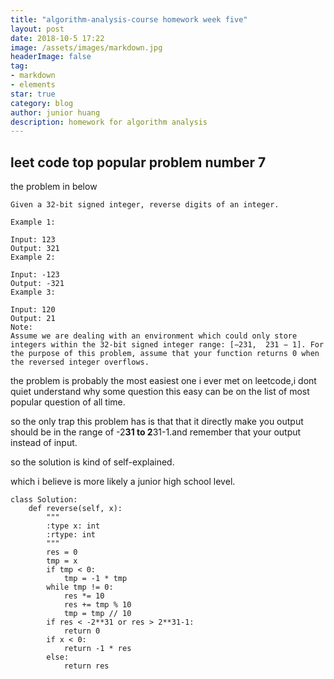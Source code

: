 ```yaml
---
title: "algorithm-analysis-course homework week five"
layout: post
date: 2018-10-5 17:22
image: /assets/images/markdown.jpg
headerImage: false
tag:
- markdown
- elements
star: true
category: blog
author: junior huang
description: homework for algorithm analysis
---
```

## leet code top popular problem number 7
the problem in below
```
Given a 32-bit signed integer, reverse digits of an integer.

Example 1:

Input: 123
Output: 321
Example 2:

Input: -123
Output: -321
Example 3:

Input: 120
Output: 21
Note:
Assume we are dealing with an environment which could only store integers within the 32-bit signed integer range: [−231,  231 − 1]. For the purpose of this problem, assume that your function returns 0 when the reversed integer overflows.
```

the problem is probably the most easiest one i ever met on leetcode,i dont quiet understand why some question this easy can be on the list of most popular question of all time.

so the only trap this problem has is that that it directly make you output should be in the range of -2**31 to 2**31-1.and remember that your output instead of input.

so the solution is kind of self-explained.

which i believe is more likely a junior high school level.

```
class Solution:
    def reverse(self, x):
        """
        :type x: int
        :rtype: int
        """
        res = 0 
        tmp = x
        if tmp < 0:
            tmp = -1 * tmp
        while tmp != 0:
            res *= 10
            res += tmp % 10
            tmp = tmp // 10
        if res < -2**31 or res > 2**31-1:
            return 0
        if x < 0:
            return -1 * res
        else:
            return res
```